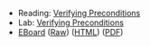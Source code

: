 * Reading: [Verifying Preconditions](../readings/preconditions-reading.html)
* Lab: [Verifying Preconditions](../labs/verifying-preconditions-lab.html)
* [EBoard](../eboards/28.md) 
  ([Raw](../eboards/28.md))
  ([HTML](../eboards/28.html))
  ([PDF](../eboards/28.pdf))
